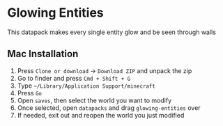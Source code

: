 # Glowing Entities

This datapack makes every single entity glow and be seen through walls

## Mac Installation

1. Press `Clone or download` -> `Download ZIP` and unpack the zip
2. Go to finder and press `Cmd + Shift + G`
3. Type `~/Library/Application Support/minecraft`
4. Press `Go`
5. Open `saves`, then select the world you want to modify
6. Once selected, open `datapacks` and drag `glowing-entities` over
7. If needed, exit out and reopen the world you just modified